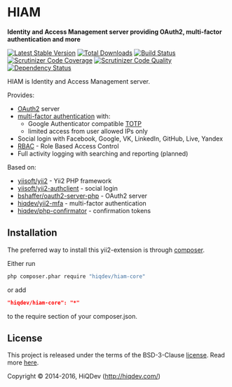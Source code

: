 HIAM
====

**Identity and Access Management server providing OAuth2, multi-factor authentication and more**

[![Latest Stable Version](https://poser.pugx.org/hiqdev/hiam-core/v/stable)](https://packagist.org/packages/hiqdev/hiam-core)
[![Total Downloads](https://poser.pugx.org/hiqdev/hiam-core/downloads)](https://packagist.org/packages/hiqdev/hiam-core)
[![Build Status](https://img.shields.io/travis/hiqdev/hiam-core.svg)](https://travis-ci.org/hiqdev/hiam-core)
[![Scrutinizer Code Coverage](https://img.shields.io/scrutinizer/coverage/g/hiqdev/hiam-core.svg)](https://scrutinizer-ci.com/g/hiqdev/hiam-core/)
[![Scrutinizer Code Quality](https://img.shields.io/scrutinizer/g/hiqdev/hiam-core.svg)](https://scrutinizer-ci.com/g/hiqdev/hiam-core/)
[![Dependency Status](https://www.versioneye.com/php/hiqdev:hiam-core/dev-master/badge.svg)](https://www.versioneye.com/php/hiqdev:hiam-core/dev-master)

HIAM is Identity and Access Management server.

Provides:

- [OAuth2](https://oauth.net/2/) server
- [multi-factor authentication](https://en.wikipedia.org/wiki/Multi-factor_authentication) with:
    - Google Authenticator compatible [TOTP](https://en.wikipedia.org/wiki/Time-based_One-time_Password_Algorithm)
    - limited access from user allowed IPs only
- Social login with Facebook, Google, VK, LinkedIn, GitHub, Live, Yandex
- [RBAC](https://en.wikipedia.org/wiki/Role-based_access_control) - Role Based Access Control
- Full activity logging with searching and reporting (planned)

Based on:

- [yiisoft/yii2](https://github.com/yiisoft/yii2) - Yii2 PHP framework
- [yiisoft/yii2-authclient](https://github.com/yiisoft/yii2-authclient) - social login
- [bshaffer/oauth2-server-php](https://github.com/bshaffer/oauth2-server-php) - OAuth2 server
- [hiqdev/yii2-mfa](https://github.com/hiqdev/yii2-mfa) - multi-factor authentication
- [hiqdev/php-confirmator](https://github.com/hiqdev/php-confirmator) - confirmation tokens

## Installation

The preferred way to install this yii2-extension is through [composer](http://getcomposer.org/download/).

Either run

```sh
php composer.phar require "hiqdev/hiam-core"
```

or add

```json
"hiqdev/hiam-core": "*"
```

to the require section of your composer.json.

## License

This project is released under the terms of the BSD-3-Clause [license](LICENSE).
Read more [here](http://choosealicense.com/licenses/bsd-3-clause).

Copyright © 2014-2016, HiQDev (http://hiqdev.com/)

